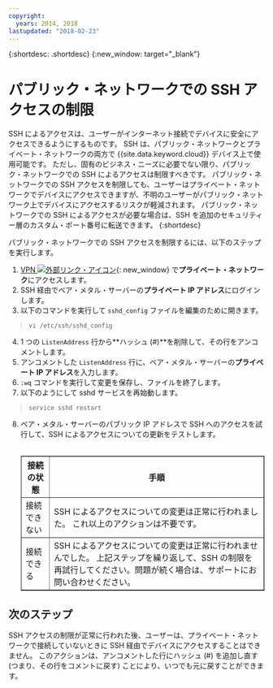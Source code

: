 ```yaml
---
copyright:
  years: 2014, 2018
lastupdated: "2018-02-23"
---
```


{:shortdesc: .shortdesc}
{:new_window: target="_blank"}

# パブリック・ネットワークでの SSH アクセスの制限

SSH によるアクセスは、ユーザーがインターネット接続でデバイスに安全にアクセスできるようにするものです。 SSH は、パブリック・ネットワークとプライベート・ネットワークの両方で {{site.data.keyword.cloud}} デバイス上で使用可能です。 ただし、固有のビジネス・ニーズに必要でない限り、パブリック・ネットワークでの SSH によるアクセスは制限すべきです。 パブリック・ネットワークでの SSH アクセスを制限しても、ユーザーはプライベート・ネットワークでデバイスにアクセスできますが、不明のユーザーがパブリック・ネットワーク上でデバイスにアクセスするリスクが軽減されます。 パブリック・ネットワークでの SSH によるアクセスが必要な場合は、SSH を追加のセキュリティー層のカスタム・ポート番号に転送できます。
{:shortdesc}

パブリック・ネットワークでの SSH アクセスを制限するには、以下のステップを実行します。
1. [VPN ![外部リンク・アイコン](../../icons/launch-glyph.svg "外部リンク・アイコン")](http://www.softlayer.com/vpn-access){: new_window} で**プライベート・ネットワーク**にアクセスします。
2. SSH 経由でベア・メタル・サーバーの**プライベート IP アドレス**にログインします。
3. 以下のコマンドを実行して `sshd_config` ファイルを編集のために開きます。
  > `vi /etc/ssh/sshd_config`
4. 1 つの `ListenAddress` 行から**ハッシュ (#)**を削除して、その行をアンコメントします。
5. アンコメントした `ListenAddress` 行に、ベア・メタル・サーバーの**プライベート IP アドレス**を入力します。
6. `:wq` コマンドを実行して変更を保存し、ファイルを終了します。
7. 以下のようにして sshd サービスを再始動します。
  > `service sshd restart`
8. ベア・メタル・サーバーのパブリック IP アドレスで SSH へのアクセスを試行して、SSH によるアクセスについての更新をテストします。<br><br><table border="1"><tr><th>接続の状態</th><th>手順</th></tr><tr><td>接続できない</td><td>SSH によるアクセスについての変更は正常に行われました。 これ以上のアクションは不要です。</td></tr><tr><td>接続できる</td><td>SSH によるアクセスについての変更は正常に行われませんでした。 上記ステップを繰り返して、SSH の制限を再試行してください。問題が続く場合は、サポートにお問い合わせください。</td></tr></table>

## 次のステップ

SSH アクセスの制限が正常に行われた後、ユーザーは、プライベート・ネットワークで接続していないときに SSH 経由でデバイスにアクセスすることはできません。 このアクションは、アンコメントした行にハッシュ (#) を追加し直す (つまり、その行をコメントに戻す) ことにより、いつでも元に戻すことができます。
